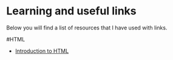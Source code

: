 # Learning and useful links

Below you will find a list of resources that I have used with links.

#HTML
* [Introduction to HTML](https://scrimba.com/g/ghtml)

